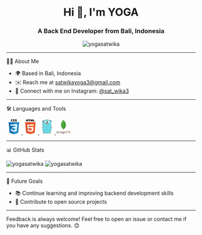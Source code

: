 <h1 align="center">Hi 👋, I'm YOGA</h1>
<h3 align="center">A Back End Developer from Bali, Indonesia</h3>

<p align="center"> 
  <img src="https://komarev.com/ghpvc/?username=yogasatwika&label=Profile%20views&color=0e75b6&style=flat" alt="yogasatwika" /> 
</p>

---

 👨‍💻 About Me

- 🌍 Based in Bali, Indonesia  
- ✉️ Reach me at satwikayoga3@gmail.com  
- 💼 Connect with me on Instagram: [@sat_wika3](https://instagram.com/sat_wika3)  

---

 🛠️ Languages and Tools

<p align="left"> 
  <a href="https://www.w3schools.com/css/" target="_blank" rel="noreferrer"> 
    <img src="https://raw.githubusercontent.com/devicons/devicon/master/icons/css3/css3-original-wordmark.svg" alt="CSS3" width="40" height="40"/> 
  </a> 
  <a href="https://www.w3.org/html/" target="_blank" rel="noreferrer"> 
    <img src="https://raw.githubusercontent.com/devicons/devicon/master/icons/html5/html5-original-wordmark.svg" alt="HTML5" width="40" height="40"/> 
  </a> 
  <a href="https://golang.org" target="_blank" rel="noreferrer"> 
    <img src="https://raw.githubusercontent.com/devicons/devicon/master/icons/go/go-original.svg" alt="Golang" width="40" height="40"/> 
  </a>
    <a href="https://www.mongodb.com/" target="_blank" rel="noreferrer"> 
    <img src="https://raw.githubusercontent.com/devicons/devicon/master/icons/mongodb/mongodb-original-wordmark.svg" alt="MongoDB" width="40" height="40"/> 
  </a>
</p>

---

 📊 GitHub Stats

<p align="left">
  <img src="https://github-readme-stats.vercel.app/api?username=yogasatwika&show_icons=true&theme=tokyonight" alt="yogasatwika" />
  <img src="https://github-readme-stats.vercel.app/api/top-langs/?username=yogasatwika&layout=compact&theme=tokyonight" alt="yogasatwika" />
</p>

---

 🌱 Future Goals

- 📚 Continue learning and improving backend development skills  
- 🚀 Contribute to open source projects  

---

Feedback is always welcome! Feel free to open an issue or contact me if you have any suggestions. 😊  
